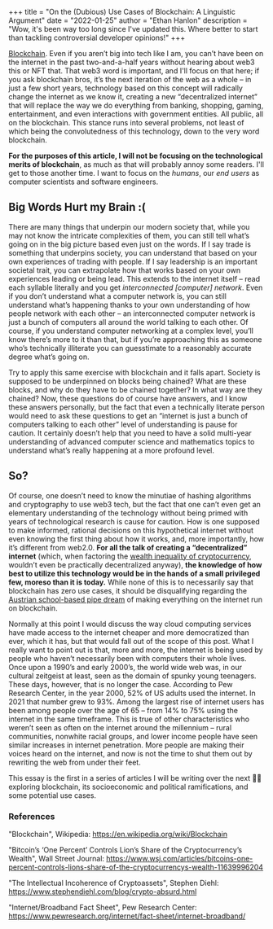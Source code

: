 +++
title = "On the (Dubious) Use Cases of Blockchain: A Linguistic Argument"
date = "2022-01-25"
author = "Ethan Hanlon"
description = "Wow, it's been way too long since I've updated this. Where better to start than tackling controversial developer opinions!"
+++

[Blockchain](https://en.wikipedia.org/wiki/Blockchain). Even if you aren’t big into tech like I am, you can’t have been on the internet in the past two-and-a-half years without hearing about web3 this or NFT that. That web3 word is important, and I'll focus on that here; if you ask blockchain bros, it’s the next iteration of the web as a whole – in just a few short years, technology based on this concept will radically change the internet as we know it, creating a new “decentralized internet” that will replace the way we do everything from banking, shopping, gaming, entertainment, and even interactions with government entities. All public, all on the blockchain. This stance runs into several problems, not least of which being the convolutedness of this technology, down to the very word blockchain.

**For the purposes of this article, I will not be focusing on the technological merits of blockchain**, as much as that will probably annoy some readers. I'll get to those another time. I want to focus on the *humans*, our *end users* as computer scientists and software engineers.

## Big Words Hurt my Brain :(

There are many things that underpin our modern society that, while you may not know the intricate complexities of them, you can still tell what’s going on in the big picture based even just on the words. If I say trade is something that underpins society, you can understand that based on your own experiences of trading with people. If I say leadership is an important societal trait, you can extrapolate how that works based on your own experiences leading or being lead. This extends to the internet itself – read each syllable literally and you get *interconnected [computer] network*. Even if you don’t understand what a computer network is, you can still understand what’s happening thanks to your own understanding of how people network with each other – an interconnected computer network is just a bunch of computers all around the world talking to each other. Of course, if you understand computer networking at a complex level, you’ll know there’s more to it than that, but if you’re approaching this as someone who’s technically illiterate you can guesstimate to a reasonably accurate degree what’s going on.

Try to apply this same exercise with blockchain and it falls apart. Society is supposed to be underpinned on blocks being chained? What are these blocks, and why do they have to be chained together? In what way are they chained? Now, these questions do of course have answers, and I know these answers personally, but the fact that even a technically literate person would need to ask these questions to get an “internet is just a bunch of computers talking to each other” level of understanding is pause for caution. It certainly doesn’t help that you need to have a solid multi-year understanding of advanced computer science and mathematics topics to understand what’s really happening at a more profound level.

## So?

Of course, one doesn’t need to know the minutiae of hashing algorithms and cryptography to use web3 tech, but the fact that one can’t even get an elementary understanding of the technology without being primed with years of technological research is cause for caution. How is one supposed to make informed, rational decisions on this hypothetical internet without even knowing the first thing about how it works, and, more importantly, how it’s different from web2.0. **For all the talk of creating a “decentralized” internet** (which, when factoring the [wealth inequality of cryptocurrency](https://www.wsj.com/articles/bitcoins-one-percent-controls-lions-share-of-the-cryptocurrencys-wealth-11639996204), wouldn’t even be practically decentralized anyway), **the knowledge of how best to utilize this technology would be in the hands of a small privileged few, moreso than it is today.** While none of this is to necessarily say that blockchain has zero use cases, it should be disqualifying regarding the [Austrian school-based pipe dream](https://www.stephendiehl.com/blog/crypto-absurd.html) of making everything on the internet run on blockchain.

Normally at this point I would discuss the way cloud computing services have made access to the internet cheaper and more democratized than ever, which it has, but that would fall out of the scope of this post. What I really want to point out is that, more and more, the internet is being used by people who haven’t necessarily been with computers their whole lives. Once upon a 1990’s and early 2000’s, the world wide web was, in our cultural zeitgeist at least, seen as the domain of spunky young teenagers. These days, however, that is no longer the case. According to Pew Research Center, in the year 2000, 52% of US adults used the internet. In 2021 that number grew to 93%. Among the largest rise of internet users has been among people over the age of 65 – from 14% to 75% using the internet in the same timeframe. This is true of other characteristics who weren’t seen as often on the internet around the millennium – rural communities, nonwhite racial groups, and lower income people have seen similar increases in internet penetration. More people are making their voices heard on the internet, and now is not the time to shut them out by rewriting the web from under their feet.

This essay is the first in a series of articles I will be writing over the next 🤷🤷 exploring blockchain, its socioeconomic and political ramifications, and some potential use cases.


### References

"Blockchain", Wikipedia: https://en.wikipedia.org/wiki/Blockchain

"Bitcoin’s ‘One Percent’ Controls Lion’s Share of the Cryptocurrency’s Wealth", Wall Street Journal: https://www.wsj.com/articles/bitcoins-one-percent-controls-lions-share-of-the-cryptocurrencys-wealth-11639996204

"The Intellectual Incoherence of Cryptoassets", Stephen Diehl: https://www.stephendiehl.com/blog/crypto-absurd.html

"Internet/Broadband Fact Sheet", Pew Research Center: https://www.pewresearch.org/internet/fact-sheet/internet-broadband/
